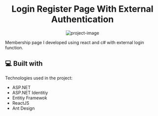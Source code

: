 <h1 align="center" id="title">Login Register Page With External Authentication</h1>

<p align="center"><img src="" alt="project-image"></p>

<p id="description">Membership page I developed using react and c# with external login function.</p>

  
  
<h2>💻 Built with</h2>

Technologies used in the project:

*   ASP.NET
*   ASP.NET Identitiy
*   Entitiy Framewok
*   ReactJS
*   Ant Design
